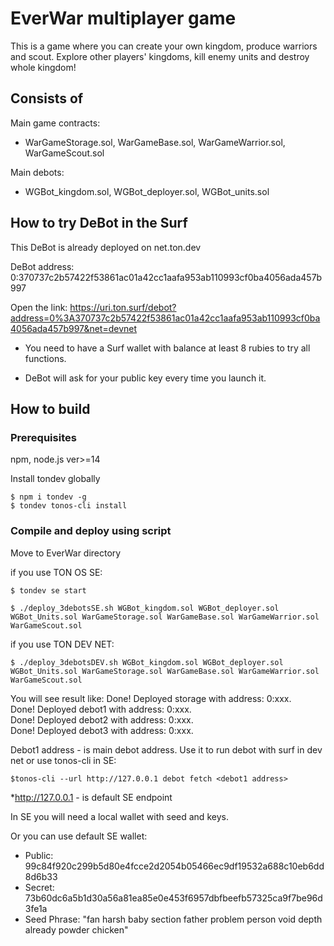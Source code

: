 # EverWar multiplayer game

This is a game where you can create your own kingdom, produce warriors and scout.
Explore other players' kingdoms, kill enemy units and destroy whole kingdom!

## Consists of

Main game contracts:
-   WarGameStorage.sol, WarGameBase.sol, WarGameWarrior.sol, WarGameScout.sol

Main debots:
-   WGBot_kingdom.sol, WGBot_deployer.sol, WGBot_units.sol

## How to try DeBot in the Surf

This DeBot is already deployed on net.ton.dev

DeBot address: 0:370737c2b57422f53861ac01a42cc1aafa953ab110993cf0ba4056ada457b997

Open the link: https://uri.ton.surf/debot?address=0%3A370737c2b57422f53861ac01a42cc1aafa953ab110993cf0ba4056ada457b997&net=devnet

-   You need to have a Surf wallet with balance at least 8 rubies to try all functions.

-   DeBot will ask for your public key every time you launch it.

## How to build

### Prerequisites

npm, node.js ver>=14

Install tondev globally

```
$ npm i tondev -g
$ tondev tonos-cli install
```

### Compile and deploy using script

Move to EverWar directory

if you use TON OS SE:

```
$ tondev se start

$ ./deploy_3debotsSE.sh WGBot_kingdom.sol WGBot_deployer.sol WGBot_Units.sol WarGameStorage.sol WarGameBase.sol WarGameWarrior.sol WarGameScout.sol
```

if you use TON DEV NET:

```
$ ./deploy_3debotsDEV.sh WGBot_kingdom.sol WGBot_deployer.sol WGBot_Units.sol WarGameStorage.sol WarGameBase.sol WarGameWarrior.sol WarGameScout.sol
```

You will see result like:
Done! Deployed storage with address: 0:xxx.  
Done! Deployed debot1 with address: 0:xxx.   
Done! Deployed debot2 with address: 0:xxx.   
Done! Deployed debot3 with address: 0:xxx.   

Debot1 address - is main debot address. 
Use it to run debot with surf in dev net or use tonos-cli in SE:

```
$tonos-cli --url http://127.0.0.1 debot fetch <debot1 address>

```
*http://127.0.0.1 - is default SE endpoint

In SE you will need a local wallet with seed and keys.

Or you can use default SE wallet:
- Public: 99c84f920c299b5d80e4fcce2d2054b05466ec9df19532a688c10eb6dd8d6b33
- Secret: 73b60dc6a5b1d30a56a81ea85e0e453f6957dbfbeefb57325ca9f7be96d3fe1a
- Seed Phrase: "fan harsh baby section father problem person void depth already powder chicken"



